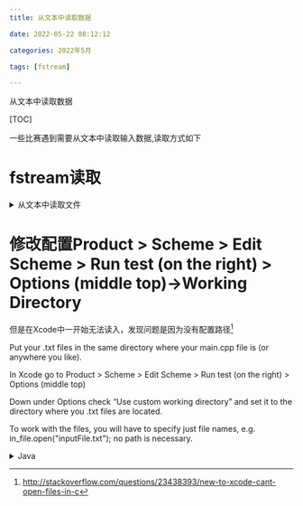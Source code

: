 ```yaml
---
title: 从文本中读取数据

date: 2022-05-22 08:12:12  

categories: 2022年5月

tags: [fstream]

---
```


从文本中读取数据

<!-- more -->

[TOC]


一些比赛遇到需要从文本中读取输入数据,读取方式如下

# fstream读取

<details>
    <summary>从文本中读取文件</summary>

```
#include<fstream>
#include<iostream>
using namespace std;

int main() {
    ifstream inFile("in.txt");
    ofstream outFile("out.txt");
    int a;
    inFile>>a;
    cout<<a<<endl;
    outFile<<a;
    inFile.close();
    outFile.close();
    return 0;
}

```
</details>

# 修改配置Product > Scheme > Edit Scheme > Run test (on the right) > Options (middle top)->Working Directory
但是在Xcode中一开始无法读入，发现问题是因为没有配置路径[^1]

Put your .txt files in the same directory where your main.cpp file is (or anywhere you like).


In Xcode go to Product > Scheme > Edit Scheme > Run test (on the right) > Options (middle top) 

Down under Options check “Use custom working directory” and set it to the directory where you .txt files are located. 

To work with the files, you will have to specify just file names, e.g. in_file.open("inputFile.txt"); no path is necessary.





<details>
    <summary>Java</summary>

```

     Scanner scanner = new Scanner(new File(System.getProperty("user.dir") + "/src/in.txt"));
            while (scanner.hasNext()) {
                String number = scanner.nextLine();
                Integer num = Integer.valueOf(number);
            }
```
</details>



[^1]:http://stackoverflow.com/questions/23438393/new-to-xcode-cant-open-files-in-c
